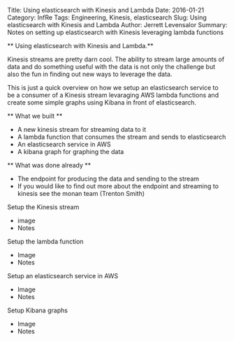 Title: Using elasticsearch with Kinesis and Lambda
Date: 2016-01-21
Category: InfRe
Tags: Engineering, Kinesis, elasticsearch
Slug: Using elasticsearch with Kinesis and Lambda
Author: Jerrett Levensalor
Summary: Notes on setting up elasticsearch with Kinesis leveraging lambda functions 

** Using elasticsearch with Kinesis and Lambda.**

Kinesis streams are pretty darn cool.  The ability to stream large amounts of data and do something useful with the
data is not only the challenge but also the fun in finding out new ways to leverage the data.  

This is just a quick overview on how we setup an elasticsearch service to be a consumer of a Kinesis stream levaraging 
AWS lambda functions and create some simple graphs using Kibana in front of elasticsearch.  

** What we built **
- A new kinesis stream for streaming data to it
- A lambda function that consumes the stream and sends to elasticsearch
- An elasticsearch service in AWS 
- A kibana graph for graphing the data

** What was done already **
- The endpoint for producing the data and sending to the stream 
- If you would like to find out more about the endpoint and streaming to kinesis see the monan team (Trenton Smith)


Setup the Kinesis stream
- image
- Notes

Setup the lambda function
- Image
- Notes

Setup an elasticsearch service in AWS
- Image
- Notes

Setup Kibana graphs
- Image
- Notes
